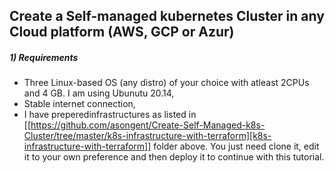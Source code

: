 ## Create a Self-managed kubernetes Cluster in any Cloud platform (AWS, GCP or Azur)

##### 1) Requirements

- Three Linux-based OS (any distro) of your choice with atleast 2CPUs and 4 GB. I am using Ubunutu 20.14,
- Stable internet connection,
- I have preperedinfrastructures as listed in [[https://github.com/asongent/Create-Self-Managed-k8s-Cluster/tree/master/k8s-infrastructure-with-terraform][k8s-infrastructure-with-terraform]] folder above. You just need clone it, edit it to your own preference and then deploy it to continue with this tutorial.  